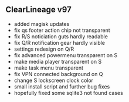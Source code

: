 ## ClearLineage v97
- added magisk updates
- fix qs footer action chip not transparent
- fix R/S noticiation guts hardly readable
- fix Q/R notification gear hardly visible
- settings redesign on Q/R
- fix advanced powermenu transparent on S
- make media player transparent on S
- make task menu transparent
- fix VPN connected background on Q
- change S lockscreen clock color
- small install script and further bug fixes
- hopefully fixed some sqlite3 not found cases